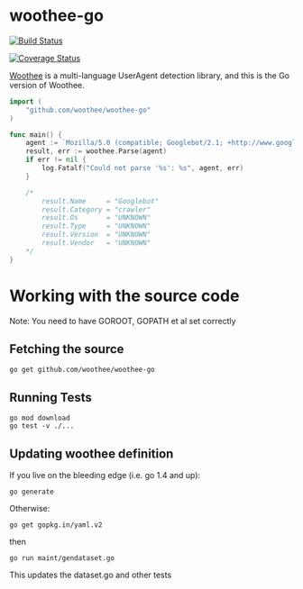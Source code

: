 woothee-go
==========

[![Build Status](https://travis-ci.org/woothee/woothee-go.png?branch=master)](https://travis-ci.org/woothee/woothee-go)

[![Coverage Status](https://coveralls.io/repos/woothee/woothee-go/badge.png)](https://coveralls.io/r/woothee/woothee-go)

[Woothee](https://github.com/woothee) is a multi-language UserAgent detection library, and this is the Go version of Woothee.

```go
import (
    "github.com/woothee/woothee-go"
)

func main() {
    agent := `Mozilla/5.0 (compatible; Googlebot/2.1; +http://www.google.com/bot.html)`
    result, err := woothee.Parse(agent)
    if err != nil {
        log.Fatalf("Could not parse '%s': %s", agent, err)
    }

    /*
        result.Name     = "Googlebot"
        result.Category = "crawler"
        result.Os       = "UNKNOWN"
        result.Type     = "UNKNOWN"
        result.Version  = "UNKNOWN"
        result.Vendor   = "UNKNOWN"
    */
}
```

# Working with the source code

Note: You need to have GOROOT, GOPATH et al set correctly

## Fetching the source

```
go get github.com/woothee/woothee-go
```

## Running Tests

```
go mod download
go test -v ./...
```

## Updating woothee definition

If you live on the bleeding edge (i.e. go 1.4 and up):

```
go generate
```

Otherwise:

```
go get gopkg.in/yaml.v2
```

then

```
go run maint/gendataset.go
```

This updates the dataset.go and other tests
